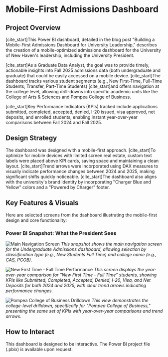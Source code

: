 # Mobile-First Admissions Dashboard

## Project Overview

[cite_start]This Power BI dashboard, detailed in the blog post "Building a Mobile-First Admissions Dashboard for University Leadership," describes the creation of a mobile-optimized admissions dashboard for the University of New Haven's leadership, including the University President. 

[cite_start]As a Graduate Data Analyst, the goal was to provide timely, actionable insights into Fall 2025 admissions data (both undergraduate and graduate) that could be easily accessed on a mobile device.  [cite_start]The dashboard tracks various student segments (e.g., New First-Time, Full-Time Students; Transfer, Part-Time Students)  [cite_start]and offers navigation at the college level, allowing drill-downs into specific academic units like the College of Arts & Sciences and Pompea College of Business. 

[cite_start]Key Performance Indicators (KPIs) tracked include applications submitted, completed, accepted, denied, I-20 issued, visa approved, net deposits, and enrolled students, enabling instant year-over-year comparisons between Fall 2024 and Fall 2025. 

## Design Strategy

The dashboard was designed with a mobile-first approach. [cite_start]To optimize for mobile devices with limited screen real estate, custom text labels were placed above KPI cards, saving space and maintaining a clean layout.  [cite_start]Trend arrows were incorporated using DAX measures to visually indicate performance changes between 2024 and 2025, making significant shifts quickly noticeable.  [cite_start]The dashboard also aligns with the university's brand identity by incorporating "Charger Blue and Yellow" colors and a "Powered by Charger" footer. 

## Key Features & Visuals

Here are selected screens from the dashboard illustrating the mobile-first design and core functionality:

### Power BI Snapshot: What the President Sees

![Main Navigation Screen](images/Screenshot_20250506_142450.jpg)
*This snapshot shows the main navigation screen for the Undergraduate Admissions dashboard, allowing selection by classification type (e.g., New Students Full Time) and college name (e.g., CAS, PCOB).*

![New First Time - Full Time Performance](images/Screenshot_20250506_142516.jpg)
*This screen displays the year-over-year comparison for "New First Time - Full Time" students, showing KPIs like Submitted, Completed, Accepted, Denied, I-20, Visa, and Net Deposits for both 2024 and 2025, with clear trend arrows indicating performance changes.*

![Pompea College of Business Drilldown](images/Screenshot_20250506_142707.jpg)
*This view demonstrates the college-level drilldown, specifically for "Pompea College of Business," presenting the same set of KPIs with year-over-year comparisons and trend arrows.*

## How to Interact

This dashboard is designed to be interactive. The Power BI project file (.pbix) is available upon request.
